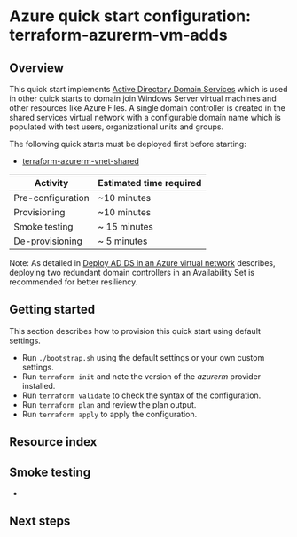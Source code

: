 # Azure quick start configuration: terraform-azurerm-vm-adds  

## Overview

This quick start implements [Active Directory Domain Services](https://docs.microsoft.com/en-us/windows-server/identity/ad-ds/get-started/virtual-dc/active-directory-domain-services-overview) which is used in other quick starts to domain join Windows Server virtual machines and other resources like Azure Files. A single domain controller is created in the shared services virtual network with a configurable domain name which is populated with test users, organizational units and groups.

The following quick starts must be deployed first before starting:

* [terraform-azurerm-vnet-shared](../terraform-azurerm-vnet-shared)

Activity | Estimated time required
--- | ---
Pre-configuration | ~10 minutes
Provisioning | ~10 minutes
Smoke testing | ~ 15 minutes
De-provisioning | ~ 5 minutes

Note: As detailed in [Deploy AD DS in an Azure virtual network](https://docs.microsoft.com/en-us/azure/architecture/reference-architectures/identity/adds-extend-domain) describes, deploying two redundant domain controllers in an Availability Set is recommended for better resiliency.

## Getting started

This section describes how to provision this quick start using default settings.

* Run `./bootstrap.sh` using the default settings or your own custom settings.
* Run `terraform init` and note the version of the *azurerm* provider installed.
* Run `terraform validate` to check the syntax of the configuration.
* Run `terraform plan` and review the plan output.
* Run `terraform apply` to apply the configuration.

## Resource index

## Smoke testing

*

## Next steps
